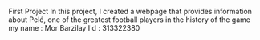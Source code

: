 First Project
In this project, I created a webpage that provides information about Pelé, one of the greatest football players in the history of the game
my name : Mor Barzilay
I'd : 313322380
